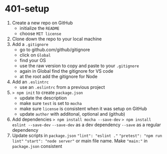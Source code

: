 # 401-setup

1. Create a new repo on GitHub
    - initialize the `README`
    - choose `MIT license`
2. Clone down the repo to your local machine
3. Add a `.gitignore`
    - go to github.com/github/gitignore
    - click on `Global`
    - find your OS
    - use the raw version to copy and paste to your `.gitignore`
    - again in Global find the gitignore for VS code
    - at the root add the gitignore for Node
4. Add an `.eslintrc`
    - use an `.eslintrc` from a previous project
5. `> npm init` to create `package.json` 
    - update the description
    - make sure `test` is set to `mocha`
    - make sure `license` is consistent when it was setup on GitHub
    - update `author` with additonal, optional <email> and (github) 
6. Add dependencies
    `> npm install mocha --save-dev` 
    `> npm install eslint --save-dev`
    `--save-dev` as a dev dependency
    `--save` as a regular dependency
7. Update scripts in `package.json`
    `"lint": "eslint ."`
    `"pretest": "npm run lint"`
    `"start": "node server"` or main file name. Make `"main:"` in `package.json` consistent

